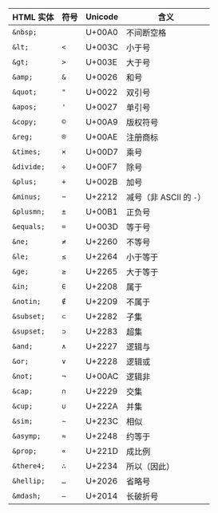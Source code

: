 
| HTML 实体     | 符号   | Unicode   | 含义                     |
|---------------|--------|-----------|--------------------------|
| `&nbsp;`      | ` `     | U+00A0    | 不间断空格               |
| `&lt;`        | `<`    | U+003C    | 小于号                   |
| `&gt;`        | `>`    | U+003E    | 大于号                   |
| `&amp;`       | `&`    | U+0026    | 和号                     |
| `&quot;`      | `"`    | U+0022    | 双引号                   |
| `&apos;`      | `'`    | U+0027    | 单引号                   |
| `&copy;`      | `©`    | U+00A9    | 版权符号                 |
| `&reg;`       | `®`    | U+00AE    | 注册商标                 |
| `&times;`     | `×`    | U+00D7    | 乘号                     |
| `&divide;`    | `÷`    | U+00F7    | 除号                     |
| `&plus;`      | `+`    | U+002B    | 加号                     |
| `&minus;`     | `−`    | U+2212    | 减号（非 ASCII 的 `-`）  |
| `&plusmn;`    | `±`    | U+00B1    | 正负号                   |
| `&equals;`    | `=`    | U+003D    | 等于号                   |
| `&ne;`        | `≠`    | U+2260    | 不等号                   |
| `&le;`        | `≤`    | U+2264    | 小于等于                 |
| `&ge;`        | `≥`    | U+2265    | 大于等于                 |
| `&in;`        | `∈`    | U+2208    | 属于                     |
| `&notin;`     | `∉`    | U+2209    | 不属于                   |
| `&subset;`    | `⊂`    | U+2282    | 子集                     |
| `&supset;`    | `⊃`    | U+2283    | 超集                     |
| `&and;`       | `∧`    | U+2227    | 逻辑与                   |
| `&or;`        | `∨`    | U+2228    | 逻辑或                   |
| `&not;`       | `¬`    | U+00AC    | 逻辑非                   |
| `&cap;`       | `∩`    | U+2229    | 交集                     |
| `&cup;`       | `∪`    | U+222A    | 并集                     |
| `&sim;`       | `∼`    | U+223C    | 相似                     |
| `&asymp;`     | `≈`    | U+2248    | 约等于                   |
| `&prop;`      | `∝`    | U+221D    | 成比例                   |
| `&there4;`    | `∴`    | U+2234    | 所以（因此）             |
| `&hellip;`    | `…`    | U+2026    | 省略号                   |
| `&mdash;`     | `—`    | U+2014    | 长破折号                 |